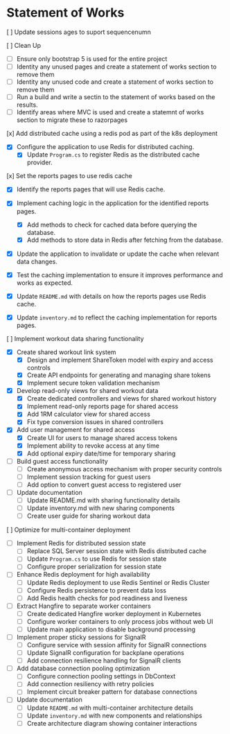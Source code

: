# Statement of Works

[ ] Update sessions ages to suport sequencenumn

[ ] Clean Up
 - [ ] Ensure only bootstrap 5 is used for the entire project
 - [ ] Identity any unused pages and create a statement of works section to remove them
 - [ ] Identity any unused code and create a statement of works section to remove them
 - [ ] Run a build and write a sectin to the statement of works based on the results.
 - [ ] Identify areas where MVC is used and create a statemnt of works section to migrate these to razorpages

[x] Add distributed cache using a redis pod as part of the k8s deployment
 - [x] Configure the application to use Redis for distributed caching.
   - [x] Update `Program.cs` to register Redis as the distributed cache provider.

[x] Set the reports pages to use redis cache
 - [x] Identify the reports pages that will use Redis cache.
 - [x] Implement caching logic in the application for the identified reports pages.
   - [x] Add methods to check for cached data before querying the database.
   - [x] Add methods to store data in Redis after fetching from the database.
 - [x] Update the application to invalidate or update the cache when relevant data changes.
 - [x] Test the caching implementation to ensure it improves performance and works as expected.
 - [x] Update `README.md` with details on how the reports pages use Redis cache.
 - [x] Update `inventory.md` to reflect the caching implementation for reports pages.



[ ] Implement workout data sharing functionality
 - [x] Create shared workout link system
   - [x] Design and implement ShareToken model with expiry and access controls
   - [x] Create API endpoints for generating and managing share tokens
   - [x] Implement secure token validation mechanism
 - [x] Develop read-only views for shared workout data
   - [x] Create dedicated controllers and views for shared workout history
   - [x] Implement read-only reports page for shared access
   - [x] Add 1RM calculator view for shared access
   - [x] Fix type conversion issues in shared controllers
 - [x] Add user management for shared access
   - [x] Create UI for users to manage shared access tokens
   - [x] Implement ability to revoke access at any time
   - [x] Add optional expiry date/time for temporary sharing
 - [ ] Build guest access functionality
   - [ ] Create anonymous access mechanism with proper security controls
   - [ ] Implement session tracking for guest users
   - [ ] Add option to convert guest access to registered user
 - [ ] Update documentation
   - [ ] Update README.md with sharing functionality details
   - [ ] Update inventory.md with new sharing components
   - [ ] Create user guide for sharing workout data

[ ] Optimize for multi-container deployment
 - [ ] Implement Redis for distributed session state
   - [ ] Replace SQL Server session state with Redis distributed cache
   - [ ] Update `Program.cs` to use Redis for session state
   - [ ] Configure proper serialization for session state
 - [ ] Enhance Redis deployment for high availability
   - [ ] Update Redis deployment to use Redis Sentinel or Redis Cluster
   - [ ] Configure Redis persistence to prevent data loss
   - [ ] Add Redis health checks for pod readiness and liveness
 - [ ] Extract Hangfire to separate worker containers
   - [ ] Create dedicated Hangfire worker deployment in Kubernetes
   - [ ] Configure worker containers to only process jobs without web UI
   - [ ] Update main application to disable background processing
 - [ ] Implement proper sticky sessions for SignalR
   - [ ] Configure service with session affinity for SignalR connections
   - [ ] Update SignalR configuration for backplane operations
   - [ ] Add connection resilience handling for SignalR clients
 - [ ] Add database connection pooling optimization
   - [ ] Configure connection pooling settings in DbContext
   - [ ] Add connection resiliency with retry policies
   - [ ] Implement circuit breaker pattern for database connections
 - [ ] Update documentation
   - [ ] Update `README.md` with multi-container architecture details
   - [ ] Update `inventory.md` with new components and relationships
   - [ ] Create architecture diagram showing container interactions
